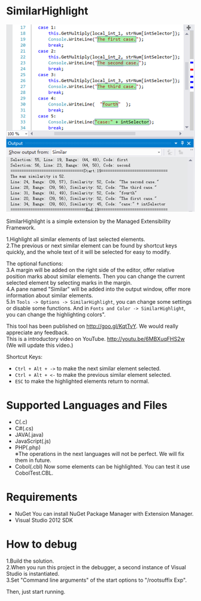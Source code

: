 ﻿﻿SimilarHighlight
================

![alt tag](Sample.png?raw=true)

SimilarHighlight is a simple extension by the Managed Extensibility Framework.  

1.Highlight all similar elements of last selected elements.  
2.The previous or next similar element can be found by shortcut keys quickly, and the whole text of it will be selected for easy to modify.  

The optional functions:  
3.A margin will be added on the right side of the editor, offer relative position marks about similar elements.
Then you can change the current selected element by selecting marks in the margin.  
4.A pane named "Similar" will be added into the output window, offer more information about similar elements.  
5.In `Tools -> Options -> SimilarHighlight`, you can change some settings or disable some functions.
And in `Fonts and Color -> SimilarHighlight`, you can change the highlighting colors".

This tool has been published on http://goo.gl/KqtTvY. We would really appreciate any feedback.  
This is a introductory video on YouTube. http://youtu.be/6MBXuqFHS2w  (We will update this video.)  

Shortcut Keys:
* `Ctrl + Alt + ->` to make the next similar element selected.  
* `Ctrl + Alt + <-` to make the previous similar element selected.  
* `ESC` to make the highlighted elements return to normal.  

# Supported Languages and Files  

* C(.c)  
* C#(.cs)  
* JAVA(.java)  
* JavaScript(.js)  
* PHP(.php)  
※The operations in the next languages will not be perfect. We will fix them in future.
* Cobol(.cbl) Now some elements can be highlighted. You can test it use CobolTest.CBL.  

# Requirements  

* NuGet You can install NuGet Package Manager with Extension Manager.
* Visual Studio 2012 SDK  

# How to debug

1.Build the solution.  
2.When you run this project in the debugger, a second instance of Visual Studio is instantiated.  
3.Set "Command line arguments" of the start options to "/rootsuffix Exp".  

Then, just start running.  
